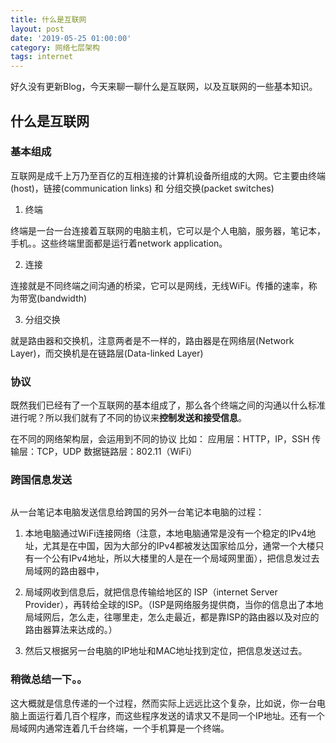 ```yaml
---
title: 什么是互联网
layout: post
date: '2019-05-25 01:00:00'
category: 网络七层架构
tags: internet
---
```


好久没有更新Blog，今天来聊一聊什么是互联网，以及互联网的一些基本知识。


## 什么是互联网

### 基本组成
互联网是成千上万乃至百亿的互相连接的计算机设备所组成的大网。它主要由终端(host)，链接(communication links) 和 分组交换(packet switches)
<img src="{{ '/assets/blog/internet1.png' | prepend: site.baseurl }}" alt="">

1. 终端

终端是一台一台连接着互联网的电脑主机，它可以是个人电脑，服务器，笔记本，手机。。这些终端里面都是运行着network application。

2. 连接

连接就是不同终端之间沟通的桥梁，它可以是网线，无线WiFi。传播的速率，称为带宽(bandwidth)

3. 分组交换

就是路由器和交换机，注意两者是不一样的，路由器是在网络层(Network Layer)，而交换机是在链路层(Data-linked Layer)

### 协议
既然我们已经有了一个互联网的基本组成了，那么各个终端之间的沟通以什么标准进行呢？所以我们就有了不同的协议来**控制发送和接受信息**。

在不同的网络架构层，会运用到不同的协议
比如：
应用层：HTTP，IP，SSH
传输层：TCP，UDP
数据链路层：802.11（WiFi）

### 跨国信息发送
<img src="{{ '/assets/blog/internet2.png' | prepend: site.baseurl }}" alt="">

从一台笔记本电脑发送信息给跨国的另外一台笔记本电脑的过程：
1. 本地电脑通过WiFi连接网络（注意，本地电脑通常是没有一个稳定的IPv4地址，尤其是在中国，因为大部分的IPv4都被发达国家给瓜分，通常一个大楼只有一个公有IPv4地址，所以大楼里的人是在一个局域网里面），把信息发过去局域网的路由器中，

2. 局域网收到信息后，就把信息传输给地区的 ISP（internet Server Provider），再转给全球的ISP。（ISP是网络服务提供商，当你的信息出了本地局域网后，怎么走，往哪里走，怎么走最近，都是靠ISP的路由器以及对应的路由器算法来达成的。）

3. 然后又根据另一台电脑的IP地址和MAC地址找到定位，把信息发送过去。 

### 稍微总结一下。。
这大概就是信息传递的一个过程，然而实际上远远比这个复杂，比如说，你一台电脑上面运行着几百个程序，而这些程序发送的请求又不是同一个IP地址。还有一个局域网内通常连着几千台终端，一个手机算是一个终端。